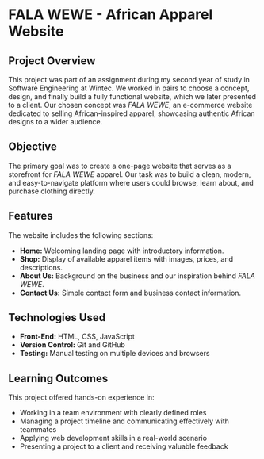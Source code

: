 <h1>FALA WEWE - African Apparel Website</h1>

  <h2>Project Overview</h2>
  <p>
    This project was part of an assignment during my second year of study in Software Engineering at Wintec. 
    We worked in pairs to choose a concept, design, and finally build a fully functional website, which we later presented to a client. 
    Our chosen concept was <em>FALA WEWE</em>, an e-commerce website dedicated to selling African-inspired apparel, showcasing authentic African designs to a wider audience.
  </p>

  <h2>Objective</h2>
  <p>
    The primary goal was to create a one-page website that serves as a storefront for <em>FALA WEWE</em> apparel. 
    Our task was to build a clean, modern, and easy-to-navigate platform where users could browse, learn about, and purchase clothing directly.
  </p>

  <h2>Features</h2>
  <p>The website includes the following sections:</p>
  <ul>
    <li><strong>Home:</strong> Welcoming landing page with introductory information.</li>
    <li><strong>Shop:</strong> Display of available apparel items with images, prices, and descriptions.</li>
    <li><strong>About Us:</strong> Background on the business and our inspiration behind <em>FALA WEWE</em>.</li>
    <li><strong>Contact Us:</strong> Simple contact form and business contact information.</li>
  </ul>

  <h2>Technologies Used</h2>
  <ul>
    <li><strong>Front-End:</strong> HTML, CSS, JavaScript</li>
    <li><strong>Version Control:</strong> Git and GitHub</li>
    <li><strong>Testing:</strong> Manual testing on multiple devices and browsers</li>
  </ul>

  <h2>Learning Outcomes</h2>
  <p>This project offered hands-on experience in:</p>
  <ul>
    <li>Working in a team environment with clearly defined roles</li>
    <li>Managing a project timeline and communicating effectively with teammates</li>
    <li>Applying web development skills in a real-world scenario</li>
    <li>Presenting a project to a client and receiving valuable feedback</li>
  </ul>

